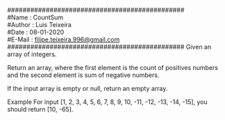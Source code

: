 ##############################################  
#Name   : CountSum  
#Author : Luis Teixeira  
#Date   : 08-01-2020  
#E-Mail : filipe.teixeira.996@gmail.com  
##############################################
Given an array of integers.

Return an array, where the first element is the count of positives numbers and the second element is sum of negative numbers.

If the input array is empty or null, return an empty array.

Example
For input [1, 2, 3, 4, 5, 6, 7, 8, 9, 10, -11, -12, -13, -14, -15], you should return [10, -65].